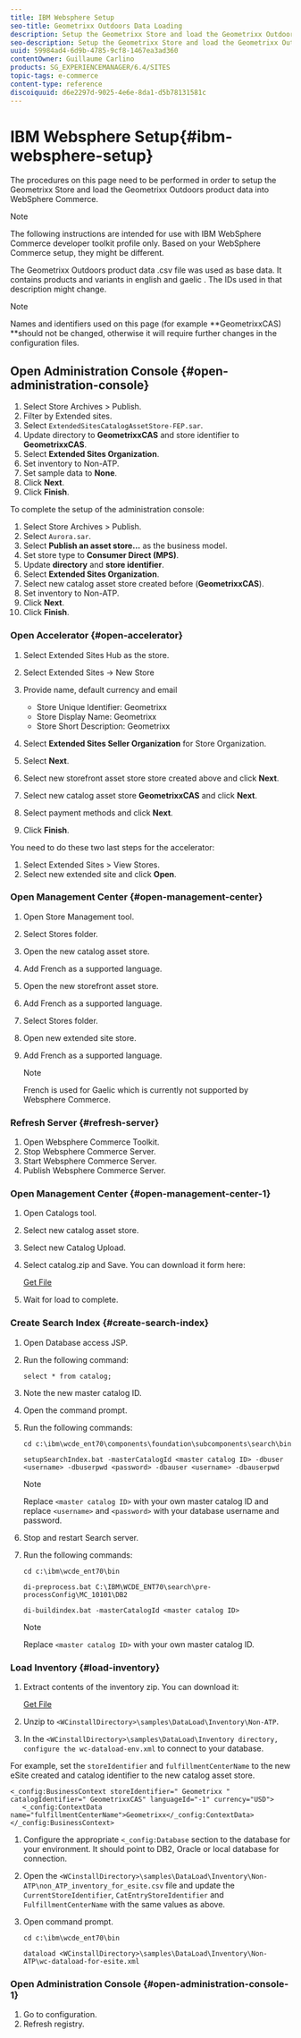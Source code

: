 ```yaml
---
title: IBM Websphere Setup
seo-title: Geometrixx Outdoors Data Loading
description: Setup the Geometrixx Store and load the Geometrixx Outdoors product data into WebSphere Commerce.
seo-description: Setup the Geometrixx Store and load the Geometrixx Outdoors product data into WebSphere Commerce.
uuid: 59984ad4-6d9b-4785-9cf8-1467ea3ad360
contentOwner: Guillaume Carlino
products: SG_EXPERIENCEMANAGER/6.4/SITES
topic-tags: e-commerce
content-type: reference
discoiquuid: d6e2297d-9025-4e6e-8da1-d5b78131581c
---
```


# IBM Websphere Setup{#ibm-websphere-setup}

The procedures on this page need to be performed in order to setup the Geometrixx Store and load the Geometrixx Outdoors product data into WebSphere Commerce.

>[!NOTE]
>
>The following instructions are intended for use with IBM WebSphere Commerce developer toolkit profile only. Based on your WebSphere Commerce setup, they might be different.

The Geometrixx Outdoors product data .csv file was used as base data. It contains products and variants in english and gaelic . The IDs used in that description might change.

>[!NOTE]
>
>Names and identifiers used on this page (for example **GeometrixxCAS) **should not be changed, otherwise it will require further changes in the configuration files.

## Open Administration Console {#open-administration-console}

1. Select Store Archives &gt; Publish.
1. Filter by Extended sites.
1. Select `ExtendedSitesCatalogAssetStore-FEP.sar`.
1. Update directory to **GeometrixxCAS** and store identifier to **GeometrixxCAS**.
1. Select **Extended Sites Organization**.
1. Set inventory to Non-ATP.
1. Set sample data to **None**.
1. Click **Next**.
1. Click **Finish**.

To complete the setup of the administration console:

1. Select Store Archives &gt; Publish.
1. Select `Aurora.sar`.
1. Select **Publish an asset store...** as the business model.
1. Set store type to **Consumer Direct (MPS)**.
1. Update **directory** and **store identifier**.
1. Select **Extended Sites Organization**.
1. Select new catalog asset store created before (**GeometrixxCAS**).
1. Set inventory to Non-ATP.
1. Click **Next**.
1. Click **Finish**.

### Open Accelerator {#open-accelerator}

1. Select Extended Sites Hub as the store.
1. Select Extended Sites -&gt; New Store
1. Provide name, default currency and email 

   * Store Unique Identifier: Geometrixx  
   * Store Display Name: Geometrixx  
   * Store Short Description: Geometrixx
   
1. Select **Extended Sites Seller Organization** for Store Organization.
1. Select **Next**.
1. Select new storefront asset store store created above and click **Next**.
1. Select new catalog asset store **GeometrixxCAS** and click **Next**.
1. Select payment methods and click **Next**.
1. Click **Finish**.

You need to do these two last steps for the accelerator:

1. Select Extended Sites &gt; View Stores.
1. Select new extended site and click **Open**.

### Open Management Center {#open-management-center}

1. Open Store Management tool.
1. Select Stores folder.
1. Open the new catalog asset store.
1. Add French as a supported language.
1. Open the new storefront asset store.
1. Add French as a supported language.
1. Select Stores folder.
1. Open new extended site store.
1. Add French as a supported language.

   >[!NOTE]
   >
   >French is used for Gaelic which is currently not supported by Websphere Commerce.

### Refresh Server {#refresh-server}

1. Open Websphere Commerce Toolkit.
1. Stop Websphere Commerce Server.
1. Start Websphere Commerce Server.
1. Publish Websphere Commerce Server.

### Open Management Center {#open-management-center-1}

1. Open Catalogs tool.
1. Select new catalog asset store.
1. Select new Catalog Upload.
1. Select catalog.zip and Save. You can download it form here:

   [Get File](assets/catalog.zip)

1. Wait for load to complete.

### Create Search Index {#create-search-index}

1. Open Database access JSP.
1. Run the following command:

   ```
   select * from catalog;
   ```

1. Note the new master catalog ID.
1. Open the command prompt.
1. Run the following commands:

   ```shell
   cd c:\ibm\wcde_ent70\components\foundation\subcomponents\search\bin
   
   setupSearchIndex.bat -masterCatalogId <master catalog ID> -dbuser <username> -dbuserpwd <password> -dbauser <username> -dbauserpwd 
   ```

   >[!NOTE]
   >
   >Replace `<master catalog ID>` with your own master catalog ID and replace `<username>` and `<password>` with your database username and password.

1. Stop and restart Search server.
1. Run the following commands:

   ```shell
   cd c:\ibm\wcde_ent70\bin
   
   di-preprocess.bat C:\IBM\WCDE_ENT70\search\pre-processConfig\MC_10101\DB2
   
   di-buildindex.bat -masterCatalogId <master catalog ID>
   ```

   >[!NOTE]
   >
   >Replace `<master catalog ID>` with your own master catalog ID.

### Load Inventory {#load-inventory}

1. Extract contents of the inventory zip. You can download it:

   [Get File](assets/inventory.zip)

1. Unzip to `<WCinstallDirectory>\samples\DataLoad\Inventory\Non-ATP`.
1. In the `<WCinstallDirectory>\samples\DataLoad\Inventory directory, configure the wc-dataload-env.xml` to connect to your database.

For example, set the `storeIdentifier` and `fulfillmentCenterName` to the new eSite created and catalog identifier to the new catalog asset store.

```shell
<_config:BusinessContext storeIdentifier=" Geometrixx " catalogIdentifier=" GeometrixxCAS" languageId="-1" currency="USD">
   <_config:ContextData name="fulfillmentCenterName">Geometrixx</_config:ContextData>
</_config:BusinessContext>
```

1. Configure the appropriate `<_config:Database` section to the database for your environment. It should point to DB2, Oracle or local database for connection.
1. Open the `<WCinstallDirectory>\samples\DataLoad\Inventory\Non-ATP\non_ATP_inventory_for_esite.csv` file and update the `CurrentStoreIdentifier`, `CatEntryStoreIdentifier` and `FulfillmentCenterName` with the same values as above.
1. Open command prompt.

   ```shell
   cd c:\ibm\wcde_ent70\bin
   
   dataload <WCinstallDirectory>\samples\DataLoad\Inventory\Non-ATP\wc-dataload-for-esite.xml
   ```

### Open Administration Console {#open-administration-console-1}

1. Go to configuration.
1. Refresh registry.

